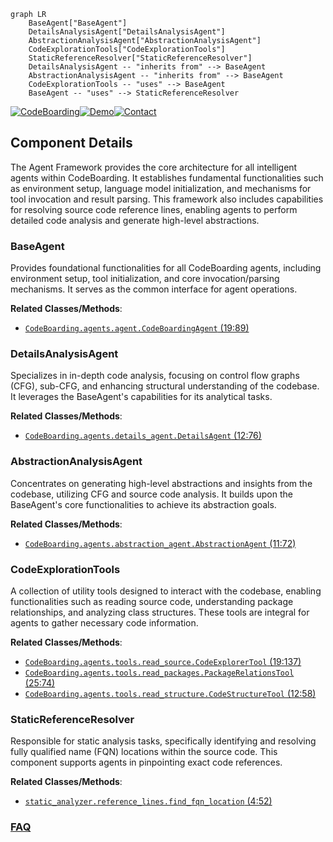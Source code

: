 ```mermaid
graph LR
    BaseAgent["BaseAgent"]
    DetailsAnalysisAgent["DetailsAnalysisAgent"]
    AbstractionAnalysisAgent["AbstractionAnalysisAgent"]
    CodeExplorationTools["CodeExplorationTools"]
    StaticReferenceResolver["StaticReferenceResolver"]
    DetailsAnalysisAgent -- "inherits from" --> BaseAgent
    AbstractionAnalysisAgent -- "inherits from" --> BaseAgent
    CodeExplorationTools -- "uses" --> BaseAgent
    BaseAgent -- "uses" --> StaticReferenceResolver
```
[![CodeBoarding](https://img.shields.io/badge/Generated%20by-CodeBoarding-9cf?style=flat-square)](https://github.com/CodeBoarding/GeneratedOnBoardings)[![Demo](https://img.shields.io/badge/Try%20our-Demo-blue?style=flat-square)](https://www.codeboarding.org/demo)[![Contact](https://img.shields.io/badge/Contact%20us%20-%20contact@codeboarding.org-lightgrey?style=flat-square)](mailto:contact@codeboarding.org)

## Component Details

The Agent Framework provides the core architecture for all intelligent agents within CodeBoarding. It establishes fundamental functionalities such as environment setup, language model initialization, and mechanisms for tool invocation and result parsing. This framework also includes capabilities for resolving source code reference lines, enabling agents to perform detailed code analysis and generate high-level abstractions.

### BaseAgent
Provides foundational functionalities for all CodeBoarding agents, including environment setup, tool initialization, and core invocation/parsing mechanisms. It serves as the common interface for agent operations.


**Related Classes/Methods**:

- <a href="https://github.com/CodeBoarding/CodeBoarding/blob/master/agents/agent.py#L19-L89" target="_blank" rel="noopener noreferrer">`CodeBoarding.agents.agent.CodeBoardingAgent` (19:89)</a>


### DetailsAnalysisAgent
Specializes in in-depth code analysis, focusing on control flow graphs (CFG), sub-CFG, and enhancing structural understanding of the codebase. It leverages the BaseAgent's capabilities for its analytical tasks.


**Related Classes/Methods**:

- <a href="https://github.com/CodeBoarding/CodeBoarding/blob/master/agents/details_agent.py#L12-L76" target="_blank" rel="noopener noreferrer">`CodeBoarding.agents.details_agent.DetailsAgent` (12:76)</a>


### AbstractionAnalysisAgent
Concentrates on generating high-level abstractions and insights from the codebase, utilizing CFG and source code analysis. It builds upon the BaseAgent's core functionalities to achieve its abstraction goals.


**Related Classes/Methods**:

- <a href="https://github.com/CodeBoarding/CodeBoarding/blob/master/agents/abstraction_agent.py#L11-L72" target="_blank" rel="noopener noreferrer">`CodeBoarding.agents.abstraction_agent.AbstractionAgent` (11:72)</a>


### CodeExplorationTools
A collection of utility tools designed to interact with the codebase, enabling functionalities such as reading source code, understanding package relationships, and analyzing class structures. These tools are integral for agents to gather necessary code information.


**Related Classes/Methods**:

- <a href="https://github.com/CodeBoarding/CodeBoarding/blob/master/agents/tools/read_source.py#L19-L137" target="_blank" rel="noopener noreferrer">`CodeBoarding.agents.tools.read_source.CodeExplorerTool` (19:137)</a>
- <a href="https://github.com/CodeBoarding/CodeBoarding/blob/master/agents/tools/read_packages.py#L25-L74" target="_blank" rel="noopener noreferrer">`CodeBoarding.agents.tools.read_packages.PackageRelationsTool` (25:74)</a>
- <a href="https://github.com/CodeBoarding/CodeBoarding/blob/master/agents/tools/read_structure.py#L12-L58" target="_blank" rel="noopener noreferrer">`CodeBoarding.agents.tools.read_structure.CodeStructureTool` (12:58)</a>


### StaticReferenceResolver
Responsible for static analysis tasks, specifically identifying and resolving fully qualified name (FQN) locations within the source code. This component supports agents in pinpointing exact code references.


**Related Classes/Methods**:

- <a href="https://github.com/CodeBoarding/CodeBoarding/blob/master/static_analyzer/reference_lines.py#L4-L52" target="_blank" rel="noopener noreferrer">`static_analyzer.reference_lines.find_fqn_location` (4:52)</a>




### [FAQ](https://github.com/CodeBoarding/GeneratedOnBoardings/tree/main?tab=readme-ov-file#faq)